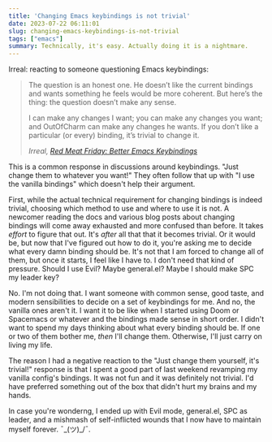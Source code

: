 ```yaml
---
title: 'Changing Emacs keybindings is not trivial'
date: 2023-07-22 06:11:01
slug: changing-emacs-keybindings-is-not-trivial
tags: ["emacs"]
summary: Technically, it's easy. Actually doing it is a nightmare.
---
```


Irreal: reacting to someone questioning Emacs keybindings:

> The question is an honest one. He doesn’t like the current bindings and wants something he feels would be more coherent. But here’s the thing: the question doesn’t make any sense.
>
> I can make any changes I want; you can make any changes you want; and OutOfCharm can make any changes he wants. If you don’t like a particular (or every) binding, it’s trivial to change it.
>
> <cite>Irreal, [Red Meat Friday: Better Emacs Keybindings](https://irreal.org/blog/?p=11509)</cite>

This is a common response in discussions around keybindings. "Just change them to whatever you want!" They often follow that up with "I use the vanilla bindings" which doesn't help their argument.

First, while the actual technical requirement for changing bindings is indeed trivial, choosing which method to use and where to use it is not. A newcomer reading the docs and various blog posts about changing bindings will come away exhausted and more confused than before. It takes _effort_ to figure that out. It's _after_ all that that it becomes trivial. Or it would be, but now that I've figured out how to do it, you're asking me to decide what every damn binding should be. It's not that I am forced to change all of them, but once it starts, I feel like I have to. I don't need that kind of pressure. Should I use Evil? Maybe general.el? Maybe I should make SPC my leader key?

No. I'm not doing that. I want someone with common sense, good taste, and modern sensibilities to decide on a set of keybindings for me. And no, the vanilla ones aren't it. I want it to be like when I started using Doom or Spacemacs or whatever and the bindings made sense in short order. I didn't want to spend my days thinking about what every binding should be. If one or two of them bother me, _then_ I'll change them. Otherwise, I'll just carry on living my life.

The reason I had a negative reaction to the "Just change them yourself, it's trivial!" response is that I spent a good part of last weekend revamping my vanilla config's bindings. It was not fun and it was definitely not trivial. I'd have preferred something out of the box that didn't hurt my brains and my hands.

In case you're wonderng, I ended up with Evil mode, general.el, SPC as leader, and a mishmash of self-inflicted wounds that I now have to maintain myself forever. ¯\_(ツ)_/¯.
